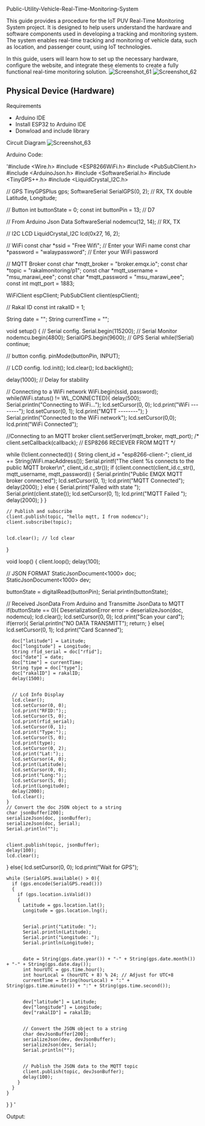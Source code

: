 Public-Utility-Vehicle-Real-Time-Monitoring-System

This guide provides a procedure for the IoT PUV Real-Time Monitoring System project. It is designed to help users understand the hardware and software components used in developing a tracking and monitoring system. The system enables real-time tracking and monitoring of vehicle data, such as location, and passenger count, using IoT technologies. 


In this guide, users will learn how to set up the necessary hardware, configure the website, and integrate these elements to create a fully functional real-time monitoring solution.
![Screenshot_61](https://github.com/user-attachments/assets/1a767af9-51a5-4d13-8d2e-3cedd840f445)
![Screenshot_62](https://github.com/user-attachments/assets/aec43681-4bb9-4ff8-9a3c-9f778b85c983)

## Physical Device (Hardware)
Requirements
- Arduino IDE
- Install ESP32 to Arduino IDE
- Donwload and include library

Circuit Diagram
![Screenshot_63](https://github.com/user-attachments/assets/12042f52-42e2-461e-a2b0-839ed42c20c8)

Arduino Code:

'#include <Wire.h>
#include <ESP8266WiFi.h>
#include <PubSubClient.h>
#include <ArduinoJson.h>
#include <SoftwareSerial.h>
#include <TinyGPS++.h>
#include <LiquidCrystal_I2C.h>


// GPS
TinyGPSPlus gps;
SoftwareSerial SerialGPS(0, 2); // RX, TX
double Latitude, Longitude;


// Button
int buttonState = 0;
const int buttonPin = 13; // D7


// From Arduino Json Data
SoftwareSerial nodemcu(12, 14); // RX, TX  


// I2C LCD
LiquidCrystal_I2C lcd(0x27, 16, 2);


// WiFi
const char *ssid = "Free Wifi"; // Enter your WiFi name
const char *password = "walaypassword"; // Enter your WiFi password


// MQTT Broker
const char *mqtt_broker = "broker.emqx.io";
const char *topic = "rakalmonitoring/p1";
const char *mqtt_username = "msu_marawi_eee";
const char *mqtt_password = "msu_marawi_eee";
const int mqtt_port = 1883;


WiFiClient espClient;
PubSubClient client(espClient);


// Rakal ID
const int rakalID = 1;


String date = "";
String currentTime = "";


void setup() {
  // Serial config.
  Serial.begin(115200); // Serial Monitor
  nodemcu.begin(4800);
  SerialGPS.begin(9600); // GPS Serial
  while(!Serial) continue;
 
  // button config.
  pinMode(buttonPin, INPUT);


  // LCD config.
  lcd.init();
  lcd.clear();
  lcd.backlight();


  delay(1000); // Delay for stability


  // Connecting to a WiFi network
  WiFi.begin(ssid, password);
  while(WiFi.status() != WL_CONNECTED){
    delay(500);
    Serial.println("Connecting to WiFi...");
    lcd.setCursor(0, 0);
    lcd.print("WiFi --------");
    lcd.setCursor(0, 1);
    lcd.print("MQTT --------");
  }
  Serial.println("Connected to the WiFi network");
  lcd.setCursor(0,0);
  lcd.print("WiFi Connected");


  //Connecting to an MQTT broker
  client.setServer(mqtt_broker, mqtt_port);
  /*
  client.setCallback(callback); // ESP8266 RECIEVER FROM MQTT
  */


  while (!client.connected()) {
        String client_id = "esp8266-client-";
        client_id += String(WiFi.macAddress());
        Serial.printf("The client %s connects to the public MQTT broker\n", client_id.c_str());
        if (client.connect(client_id.c_str(), mqtt_username, mqtt_password)) {
            Serial.println("Public EMQX MQTT broker connected");
            lcd.setCursor(0, 1);
            lcd.print("MQTT Connected");
            delay(2000);
        } else {
            Serial.print("Failed with state ");
            Serial.print(client.state());
            lcd.setCursor(0, 1);
            lcd.print("MQTT Failed   ");
            delay(2000);
        }
    }


    // Publish and subscribe
    client.publish(topic, "hello mqtt, I from nodemcu");
    client.subscribe(topic);


    lcd.clear(); // lcd clear
}


void loop() {
  client.loop();
  delay(100);


  // JSON FORMAT
  StaticJsonDocument<1000> doc;
  StaticJsonDocument<1000> dev;


  buttonState = digitalRead(buttonPin);
  Serial.println(buttonState);


  // Received JsonData From Arduino and Transmitte JsonData to MQTT
  if(buttonState == 0){
    DeserializationError error = deserializeJson(doc, nodemcu);
    lcd.clear();
    lcd.setCursor(0, 0);
    lcd.print("Scan your card");
    if(error){
      Serial.println("NO DATA TRANSMITT");
      return;
    }
    else{
      lcd.setCursor(0, 1);
      lcd.print("Card Scanned");
           
      doc["latitude"] = Latitude;
      doc["longitude"] = Longitude;
      String rfid_serial = doc["rfid"];
      doc["date"] = date;
      doc["time"] = currentTime;
      String type = doc["type"];
      doc["rakalID"] = rakalID;
      delay(1500);


      // Lcd Info Display
      lcd.clear();
      lcd.setCursor(0, 0);
      lcd.print("RFID:");;
      lcd.setCursor(5, 0);
      lcd.print(rfid_serial);
      lcd.setCursor(0, 1);
      lcd.print("Type:");;
      lcd.setCursor(5, 0);
      lcd.print(type);
      lcd.setCursor(0, 2);
      lcd.print("Lat:");;
      lcd.setCursor(4, 0);
      lcd.print(Latitude);
      lcd.setCursor(0, 0);
      lcd.print("Long:");;
      lcd.setCursor(5, 0);
      lcd.print(Longitude);
      delay(2000);
      lcd.clear();
    }
    // Convert the doc JSON object to a string
    char jsonBuffer[200];
    serializeJson(doc, jsonBuffer);
    serializeJson(doc, Serial);
    Serial.println("");


    client.publish(topic, jsonBuffer);
    delay(100);
    lcd.clear();
  }
  else{
    lcd.setCursor(0, 0);
    lcd.print("Wait for GPS");


    while (SerialGPS.available() > 0){
      if (gps.encode(SerialGPS.read()))
      {
        if (gps.location.isValid())
        {
          Latitude = gps.location.lat();
          Longitude = gps.location.lng();


          Serial.print("Latitude: ");
          Serial.println(Latitude);
          Serial.print("Longitude: ");
          Serial.println(Longitude);


          date = String(gps.date.year()) + "-" + String(gps.date.month()) + "-" + String(gps.date.day());
          int hourUTC = gps.time.hour();
          int hourLocal = (hourUTC + 8) % 24; // Adjust for UTC+8
          currentTime = String(hourLocal) + ":" + String(gps.time.minute()) + ":" + String(gps.time.second());


          dev["latitude"] = Latitude;
          dev["longitude"] = Longitude;
          dev["rakalID"] = rakalID;


          // Convert the JSON object to a string
          char devJsonBuffer[200];
          serializeJson(dev, devJsonBuffer);
          serializeJson(dev, Serial);
          Serial.println("");


          // Publish the JSON data to the MQTT topic
          client.publish(topic, devJsonBuffer);  
          delay(100);
        }
      }
    }
  }
}
'

Output:

